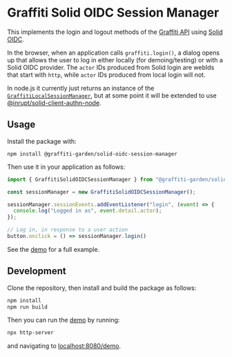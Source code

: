 # Graffiti Solid OIDC Session Manager

This implements the login and logout methods of the [Graffiti API](https://api.graffiti.garden/classes/Graffiti.html)
using [Solid OIDC](https://solid.github.io/solid-oidc/).

In the browser, when an application calls `graffiti.login()`, a dialog opens up that allows the user to log in either
locally (for demoing/testing) or with a Solid OIDC provider.
The `actor` IDs produced from Solid login are webIds that start with `http`, while
`actor` IDs produced from local login will not.

In node.js it currently just returns an instance of the
[`GraffitiLocalSessionManager`](https://github.com/graffiti-garden/implementation-local/blob/main/src/session-manager.ts),
but at some point it will be extended to use
[@inrupt/solid-client-authn-node](https://docs.inrupt.com/developer-tools/javascript/client-libraries/tutorial/authenticate-nodejs-web-server/).

## Usage

Install the package with:

```
npm install @graffiti-garden/solid-oidc-session-manager
```

Then use it in your application as follows:

```typescript
import { GraffitiSolidOIDCSessionManager } from "@graffiti-garden/solid-oidc-session-manager";

const sessionManager = new GraffitiSolidOIDCSessionManager();

sessionManager.sessionEvents.addEventListener("login", (event) => {
  console.log("Logged in as", event.detail.actor);
});

// Log in, in response to a user action
button.onclick = () => sessionManager.login()
```

See the [demo](./demo) for a full example.

## Development

Clone the repository, then install and build the package as follows:

```bash
npm install
npm run build
```

Then you can run the [demo](./demo) by running:

```bash
npx http-server
```

and navigating to [localhost:8080/demo](http://localhost:8080/demo).
